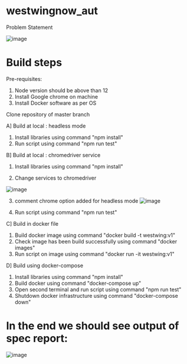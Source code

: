 # westwingnow_aut
Problem Statement

![image](https://user-images.githubusercontent.com/74857236/119126822-2ae99300-ba51-11eb-90e5-0637888261c1.png)


# Build steps

Pre-requisites:
1. Node version should be above than 12
2. Install Google chrome on machine
3. Install Docker software as per OS

Clone repository of master branch
 
A] Build at local : headless mode
1. Install libraries using command "npm install"
2. Run script using command "npm run test"

B] Build at local : chromedriver service
1. Install libraries using command "npm install"

2. Change services to chromedriver

![image](https://user-images.githubusercontent.com/74857236/119124803-b31a6900-ba4e-11eb-9f7b-6427129ed884.png)

3. comment chrome option added for headless mode
![image](https://user-images.githubusercontent.com/74857236/119125030-f1b02380-ba4e-11eb-9876-b94d67ebe90e.png)

4. Run script using command "npm run test"

C] Build in docker file
1. Build docker image using command "docker build -t westwing:v1"
2. Check image has been build successfully using command "docker images"
3. Run script on image using command "docker run -it westwing:v1"

D] Build using docker-compose
1. Install libraries using command "npm install"
2. Build docker using command "docker-compose up"
3. Open second terminal and run script using command "npm run test"
4. Shutdown docker infrastructure using command "docker-compose down"
 
# In the end we should see output of spec report:

![image](https://user-images.githubusercontent.com/74857236/119126564-ccbcb000-ba50-11eb-81bf-abcc1dd2a6fd.png)
